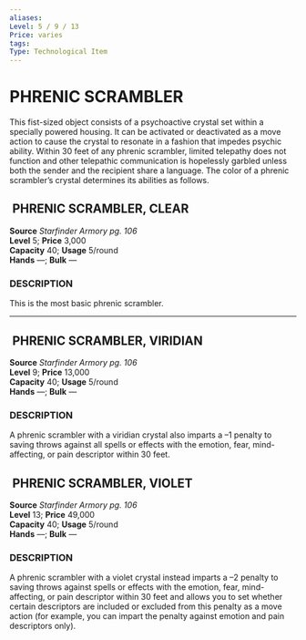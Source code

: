 ```yaml
---
aliases: 
Level: 5 / 9 / 13
Price: varies 
tags: 
Type: Technological Item
---
```


# PHRENIC SCRAMBLER

This fist-sized object consists of a psychoactive crystal set within a specially powered housing. It can be activated or deactivated as a move action to cause the crystal to resonate in a fashion that impedes psychic ability. Within 30 feet of any phrenic scrambler, limited telepathy does not function and other telepathic communication is hopelessly garbled unless both the sender and the recipient share a language. The color of a phrenic scrambler’s crystal determines its abilities as follows.  

##  PHRENIC SCRAMBLER, CLEAR

**Source** _Starfinder Armory pg. 106_  
**Level** 5; **Price** 3,000  
**Capacity** 40; **Usage** 5/round  
**Hands** —; **Bulk** —

### DESCRIPTION

This is the most basic phrenic scrambler.

---

##  PHRENIC SCRAMBLER, VIRIDIAN

**Source** _Starfinder Armory pg. 106_  
**Level** 9; **Price** 13,000  
**Capacity** 40; **Usage** 5/round  
**Hands** —; **Bulk** —

### DESCRIPTION

A phrenic scrambler with a viridian crystal also imparts a –1 penalty to saving throws against all spells or effects with the emotion, fear, mind-affecting, or pain descriptor within 30 feet.

##  PHRENIC SCRAMBLER, VIOLET

**Source** _Starfinder Armory pg. 106_  
**Level** 13; **Price** 49,000  
**Capacity** 40; **Usage** 5/round  
**Hands** —; **Bulk** —

### DESCRIPTION

A phrenic scrambler with a violet crystal instead imparts a –2 penalty to saving throws against spells or effects with the emotion, fear, mind-affecting, or pain descriptor within 30 feet and allows you to set whether certain descriptors are included or excluded from this penalty as a move action (for example, you can impart the penalty against emotion and pain descriptors only).